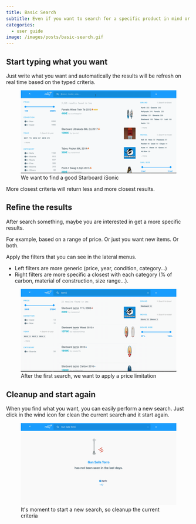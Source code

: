 ```yaml
---
title: Basic Search
subtitle: Even if you want to search for a specific product in mind or simply you want to explore the offers in the market, this is a guide to know how the application works.
categories:
  - user guide
image: /images/posts/basic-search.gif
---
```


## Start typing what you want

Just write what you want and automatically the results will be refresh on real time based on the typed criteria.

<figure>
  <img src="/images/posts/basic-search.gif">
  <figcaption>We want to find a good Starboard iSonic</figcaption>
</figure>

More closest criteria will return less and more closest results.

## Refine the results

After search something, maybe you are interested in get a more specific results.

For example, based on a range of price. Or just you want new items. Or both.

Apply the filters that you can see in the lateral menus.

- Left filters are more generic (price, year, condition, category...)
- Right filters are more specific a closest with each category (% of carbon, material of construction, size range...).

<figure>
  <img src="/images/posts/filter-search.gif">
  <figcaption>After the first search, we want to apply a price limitation</figcaption>
</figure>

## Cleanup and start again

When you find what you want, you can easily perform a new search. Just click in the wind icon for clean the current search and it start again.

<figure>
  <img src="/images/posts/clean-search.gif">
  <figcaption>It's moment to start a new search, so cleanup the current criteria</figcaption>
</figure>
